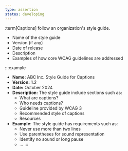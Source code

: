 ```yaml
---
type: assertion
status: developing
---
```


:term[Captions] follow an organization's style guide.

* Name of the style guide
* Version (if any)
* Date of release
* Description
* Examples of how core WCAG guidelines are addressed

:::example
* **Name:** ABC Inc. Style Guide for Captions
* **Version:** 1.2
* **Date:** October 2024
* **Description:** The style guide include sections such as:
  * What are captions?
  * Who needs captions?
  * Guideline provided by WCAG 3
  * Recommended style of captions
  * Resources
* **Example:** The style guide has requirements such as:
  * Never use more than two lines
  * Use parentheses for sound representation
  * Identify no sound or long pause
  * &hellip;
:::